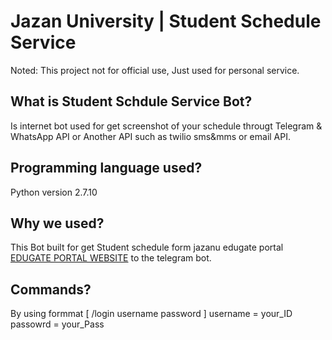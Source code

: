 # Jazan University | Student Schedule Service
Noted: This project not for official use, Just used for personal service.

## What is Student Schdule Service Bot?
Is internet bot used for get screenshot of your schedule througt Telegram & WhatsApp API or Another API such as twilio sms&mms or email API.

## Programming language used? 
Python version 2.7.10

## Why we used?
This Bot built for get Student schedule form jazanu edugate portal 
[EDUGATE PORTAL WEBSITE](https://edugate.jazanu.edu.sa/jazan/init) to the telegram bot.

## Commands?
By using formmat [ /login username password ]
username = your_ID
passowrd = your_Pass
